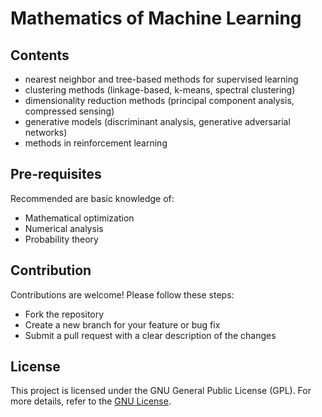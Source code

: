 # Mathematics of Machine Learning

## Contents
<ul>
  <li>nearest neighbor and tree-based methods for supervised learning</li>
  <li>clustering methods (linkage-based, k-means, spectral clustering)</li>
  <li>dimensionality reduction methods (principal component analysis, compressed sensing)</li>
  <li>generative models (discriminant analysis, generative adversarial networks)</li>
  <li>methods in reinforcement learning</li>
</ul>

## Pre-requisites
Recommended are basic knowledge of:
<ul>
  <li>Mathematical optimization</li>
  <li>Numerical analysis</li>
  <li>Probability theory</li>
</ul>

## Contribution
Contributions are welcome! Please follow these steps:
<ul>
  <li>Fork the repository</li>
  <li>Create a new branch for your feature or bug fix</li>
  <li>Submit a pull request with a clear description of the changes</li>
</ul>

## License
This project is licensed under the GNU General Public License (GPL). For more details, refer to the [GNU License](https://www.gnu.org/licenses/gpl-3.0.en.html).

